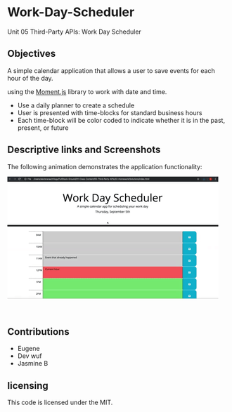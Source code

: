 # Work-Day-Scheduler

Unit 05 Third-Party APIs: Work Day Scheduler

## Objectives

A simple calendar application that allows a user to save events for each hour of the day. 

using the [Moment.js](https://momentjs.com/) library to work with date and time. 


- Use a daily planner to create a schedule
- User is presented with time-blocks for standard business hours
- Each time-block will be color coded to indicate whether it is in the past, present, or future
## Descriptive links and Screenshots

The following animation demonstrates the application functionality:

![A user clicks on slots on the color-coded calendar and edits the events.](./img/05-third-party-apis-homework-demo.gif)

![]()
![]()

## Contributions

- Eugene
- Dev wuf
- Jasmine B

## licensing

This code is licensed under the MIT.